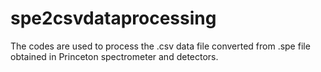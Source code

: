 # spe2csvdataprocessing

The codes are used to process the .csv data file converted from .spe file obtained in Princeton spectrometer and detectors.
